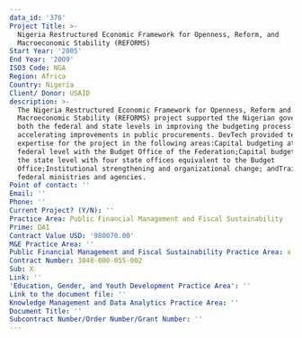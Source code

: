 ```yaml
---
data_id: '376'
Project Title: >-
  Nigeria Restructured Economic Framework for Openness, Reform, and
  Macroeconomic Stability (REFORMS)
Start Year: '2005'
End Year: '2009'
ISO3 Code: NGA
Region: Africa
Country: Nigeria
Client/ Donor: USAID
description: >-
  The Nigeria Restructured Economic Framework for Openness, Reform and
  Macroeconomic Stability (REFORMS) project supported the Nigerian government at
  both the federal and state levels in improving the budgeting process and
  accelerating improvements in public procurements. DevTech provided technical
  expertise for the project in the following areas:Capital budgeting at the
  federal level with the Budget Office of the Federation;Capital budgeting at
  the state level with four state offices equivalent to the Budget
  Office;Institutional strengthening and organizational change; andTraining to
  federal ministries and agencies.
Point of contact: ''
Email: ''
Phone: ''
Current Project? (Y/N): ''
Practice Area: Public Financial Management and Fiscal Sustainability
Prime: DAI
Contract Value USD: '980070.00'
M&E Practice Area: ''
Public Financial Management and Fiscal Sustainability Practice Area: x
Contract Number: 3848-000-05S-002
Sub: X
Link: ''
'Education, Gender, and Youth Development Practice Area': ''
Link to the document file: ''
Knowledge Management and Data Analytics Practice Area: ''
Document Title: ''
Subcontract Number/Order Number/Grant Number: ''
---
```

